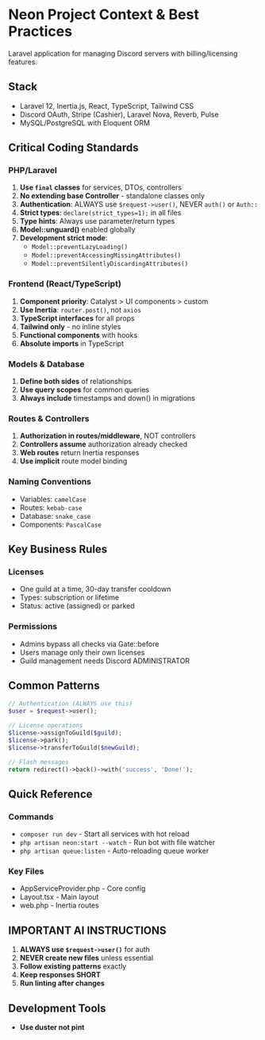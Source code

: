 # Neon Project Context & Best Practices

Laravel application for managing Discord servers with billing/licensing features.

## Stack
- Laravel 12, Inertia.js, React, TypeScript, Tailwind CSS
- Discord OAuth, Stripe (Cashier), Laravel Nova, Reverb, Pulse
- MySQL/PostgreSQL with Eloquent ORM

## Critical Coding Standards

### PHP/Laravel
1. **Use `final` classes** for services, DTOs, controllers
2. **No extending base Controller** - standalone classes only
3. **Authentication**: ALWAYS use `$request->user()`, NEVER `auth()` or `Auth::`
5. **Strict types**: `declare(strict_types=1);` in all files
6. **Type hints**: Always use parameter/return types
7. **Model::unguard()** enabled globally
8. **Development strict mode**:
   - `Model::preventLazyLoading()`
   - `Model::preventAccessingMissingAttributes()`
   - `Model::preventSilentlyDiscardingAttributes()`

### Frontend (React/TypeScript)
1. **Component priority**: Catalyst > UI components > custom
2. **Use Inertia**: `router.post()`, not `axios`
3. **TypeScript interfaces** for all props
4. **Tailwind only** - no inline styles
5. **Functional components** with hooks
6. **Absolute imports** in TypeScript

### Models & Database
1. **Define both sides** of relationships
2. **Use query scopes** for common queries
3. **Always include** timestamps and down() in migrations

### Routes & Controllers
1. **Authorization in routes/middleware**, NOT controllers
2. **Controllers assume** authorization already checked
3. **Web routes** return Inertia responses
4. **Use implicit** route model binding

### Naming Conventions
- Variables: `camelCase`
- Routes: `kebab-case`
- Database: `snake_case`
- Components: `PascalCase`

## Key Business Rules

### Licenses
- One guild at a time, 30-day transfer cooldown
- Types: subscription or lifetime
- Status: active (assigned) or parked

### Permissions
- Admins bypass all checks via Gate::before
- Users manage only their own licenses
- Guild management needs Discord ADMINISTRATOR

## Common Patterns

```php
// Authentication (ALWAYS use this)
$user = $request->user();

// License operations
$license->assignToGuild($guild);
$license->park();
$license->transferToGuild($newGuild);

// Flash messages
return redirect()->back()->with('success', 'Done!');
```

## Quick Reference

### Commands
- `composer run dev` - Start all services with hot reload
- `php artisan neon:start --watch` - Run bot with file watcher
- `php artisan queue:listen` - Auto-reloading queue worker

### Key Files
- AppServiceProvider.php - Core config
- Layout.tsx - Main layout
- web.php - Inertia routes

## IMPORTANT AI INSTRUCTIONS
1. **ALWAYS use `$request->user()`** for auth
2. **NEVER create new files** unless essential
3. **Follow existing patterns** exactly
4. **Keep responses SHORT**
5. **Run linting after changes**

## Development Tools

- **Use duster not pint**
